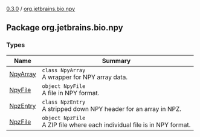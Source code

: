 [0.3.0](../index.md) / [org.jetbrains.bio.npy](.)

## Package org.jetbrains.bio.npy

### Types

| Name | Summary |
|---|---|
| [NpyArray](-npy-array/index.md) | `class NpyArray`<br>A wrapper for NPY array data. |
| [NpyFile](-npy-file/index.md) | `object NpyFile`<br>A file in NPY format. |
| [NpzEntry](-npz-entry/index.md) | `class NpzEntry`<br>A stripped down NPY header for an array in NPZ. |
| [NpzFile](-npz-file/index.md) | `object NpzFile`<br>A ZIP file where each individual file is in NPY format. |
